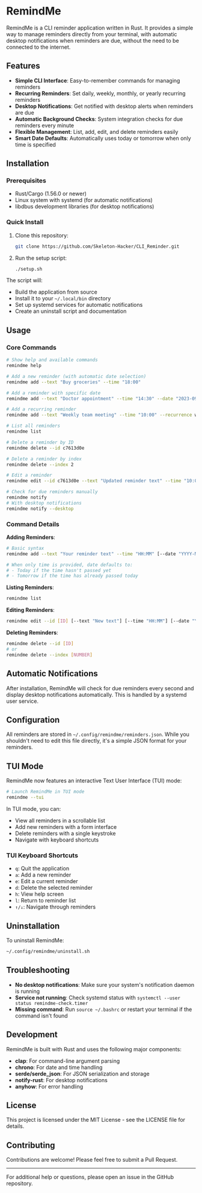 # RemindMe 

RemindMe is a CLI reminder application written in Rust. It provides a simple way to manage reminders directly from your terminal, with automatic desktop notifications when reminders are due, without the need to be connected to the internet.

## Features

- **Simple CLI Interface**: Easy-to-remember commands for managing reminders
- **Recurring Reminders**: Set daily, weekly, monthly, or yearly recurring reminders
- **Desktop Notifications**: Get notified with desktop alerts when reminders are due
- **Automatic Background Checks**: System integration checks for due reminders every minute
- **Flexible Management**: List, add, edit, and delete reminders easily
- **Smart Date Defaults**: Automatically uses today or tomorrow when only time is specified

## Installation

### Prerequisites

- Rust/Cargo (1.56.0 or newer)
- Linux system with systemd (for automatic notifications)
- libdbus development libraries (for desktop notifications)

### Quick Install

1. Clone this repository:
   ```bash
   git clone https://github.com/Skeleton-Hacker/CLI_Reminder.git
   ```

2. Run the setup script:
   ```bash
   ./setup.sh
   ```

The script will:
- Build the application from source
- Install it to your `~/.local/bin` directory
- Set up systemd services for automatic notifications
- Create an uninstall script and documentation

## Usage

### Core Commands

```bash
# Show help and available commands
remindme help

# Add a new reminder (with automatic date selection)
remindme add --text "Buy groceries" --time "18:00"

# Add a reminder with specific date
remindme add --text "Doctor appointment" --time "14:30" --date "2023-09-18"

# Add a recurring reminder
remindme add --text "Weekly team meeting" --time "10:00" --recurrence weekly

# List all reminders
remindme list

# Delete a reminder by ID
remindme delete --id c7613d0e

# Delete a reminder by index
remindme delete --index 2

# Edit a reminder
remindme edit --id c7613d0e --text "Updated reminder text" --time "10:00"

# Check for due reminders manually
remindme notify
# With desktop notifications
remindme notify --desktop
```

### Command Details

**Adding Reminders**:
```bash
# Basic syntax
remindme add --text "Your reminder text" --time "HH:MM" [--date "YYYY-MM-DD"] [--recurrence daily|weekly|monthly|yearly]

# When only time is provided, date defaults to:
# - Today if the time hasn't passed yet
# - Tomorrow if the time has already passed today
```

**Listing Reminders**:
```bash
remindme list
```

**Editing Reminders**:
```bash
remindme edit --id [ID] [--text "New text"] [--time "HH:MM"] [--date "YYYY-MM-DD"] [--recurrence none|daily|weekly|monthly|yearly]
```

**Deleting Reminders**:
```bash
remindme delete --id [ID]
# or
remindme delete --index [NUMBER]
```

## Automatic Notifications

After installation, RemindMe will check for due reminders every second and display desktop notifications automatically. This is handled by a systemd user service.

## Configuration

All reminders are stored in `~/.config/remindme/reminders.json`. While you shouldn't need to edit this file directly, it's a simple JSON format for your reminders.

## TUI Mode

RemindMe now features an interactive Text User Interface (TUI) mode:

```bash
# Launch RemindMe in TUI mode
remindme --tui
```

In TUI mode, you can:
- View all reminders in a scrollable list
- Add new reminders with a form interface
- Delete reminders with a single keystroke
- Navigate with keyboard shortcuts

### TUI Keyboard Shortcuts

- `q`: Quit the application
- `a`: Add a new reminder
- `e`: Edit a current reminder
- `d`: Delete the selected reminder
- `h`: View help screen
- `l`: Return to reminder list
- `↑/↓`: Navigate through reminders

## Uninstallation

To uninstall RemindMe:

```bash
~/.config/remindme/uninstall.sh
```

## Troubleshooting

- **No desktop notifications**: Make sure your system's notification daemon is running
- **Service not running**: Check systemd status with `systemctl --user status remindme-check.timer`
- **Missing command**: Run `source ~/.bashrc` or restart your terminal if the command isn't found

## Development

RemindMe is built with Rust and uses the following major components:

- **clap**: For command-line argument parsing
- **chrono**: For date and time handling
- **serde/serde_json**: For JSON serialization and storage
- **notify-rust**: For desktop notifications
- **anyhow**: For error handling

## License

This project is licensed under the MIT License - see the LICENSE file for details.

## Contributing

Contributions are welcome! Please feel free to submit a Pull Request.

---
For additional help or questions, please open an issue in the GitHub repository.